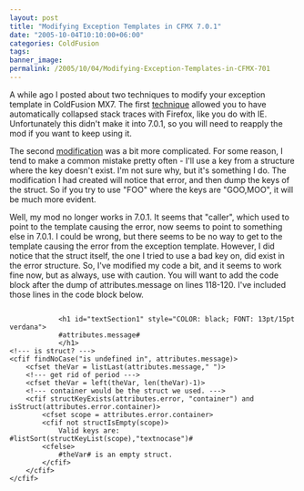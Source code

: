 ```yaml
---
layout: post
title: "Modifying Exception Templates in CFMX 7.0.1"
date: "2005-10-04T10:10:00+06:00"
categories: ColdFusion 
tags: 
banner_image: 
permalink: /2005/10/04/Modifying-Exception-Templates-in-CFMX-701
---
```


A while ago I posted about two techniques to modify your exception template in ColdFusion MX7. The first <a href="http://ray.camdenfamily.com/index.cfm/2005/7/14/More-CFMX-Error-Modifications">technique</a> allowed you to have automatically collapsed stack traces with Firefox, like you do with IE. Unfortunately this didn't make it into 7.0.1, so you will need to reapply the mod if you want to keep using it.
<!--more-->
The second <a href="http://ray.camdenfamily.com/index.cfm/2005/7/12/Help-CF-Help-You">modification</a> was a bit more complicated. For some reason, I tend to make a common mistake pretty often - I'll use a key from a structure where the key doesn't exist. I'm not sure why, but it's something I do. The modification I had created will notice that error, and then dump the keys of the struct. So if you try to use "FOO" where the keys are "GOO,MOO", it will be much more evident.

Well, my mod no longer works in 7.0.1. It seems that "caller", which used to point to the template causing the error, now seems to point to something else in 7.0.1. I could be wrong, but there seems to be no way to get to the template causing the error from the exception template. However, I did notice that the struct itself, the one I tried to use a bad key on, did exist in the error structure. So, I've modified my code a bit, and it seems to work fine now, but as always, use with caution. You will want to add the code block after the dump of attributes.message on lines 118-120. I've included those lines in the code block below.

<code>
            &lt;h1 id="textSection1" style="COLOR: black; FONT: 13pt/15pt verdana"&gt;
            #attributes.message#
            &lt;/h1&gt;
&lt;!--- is struct? ---&gt;
&lt;cfif findNoCase("is undefined in", attributes.message)&gt;
	&lt;cfset theVar = listLast(attributes.message," ")&gt;
	&lt;!--- get rid of period ---&gt;
	&lt;cfset theVar = left(theVar, len(theVar)-1)&gt;
	&lt;!--- container would be the struct we used. ---&gt;
	&lt;cfif structKeyExists(attributes.error, "container") and isStruct(attributes.error.container)&gt;
		&lt;cfset scope = attributes.error.container&gt;
		&lt;cfif not structIsEmpty(scope)&gt;
			Valid keys are: #listSort(structKeyList(scope),"textnocase")#
		&lt;cfelse&gt;
			#theVar# is an empty struct.
		&lt;/cfif&gt;
	&lt;/cfif&gt;
&lt;/cfif&gt;			
</code>